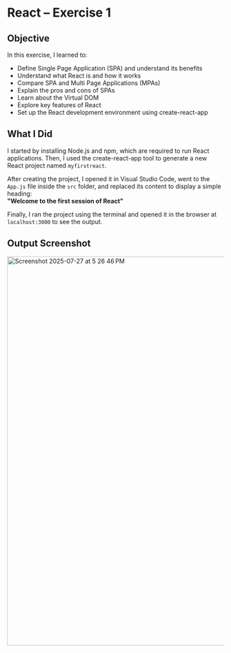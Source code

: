 # React – Exercise 1

## Objective

In this exercise, I learned to:

- Define Single Page Application (SPA) and understand its benefits  
- Understand what React is and how it works  
- Compare SPA and Multi Page Applications (MPAs)  
- Explain the pros and cons of SPAs  
- Learn about the Virtual DOM  
- Explore key features of React  
- Set up the React development environment using create-react-app  

## What I Did

I started by installing Node.js and npm, which are required to run React applications. Then, I used the create-react-app tool to generate a new React project named `myfirstreact`.

After creating the project, I opened it in Visual Studio Code, went to the `App.js` file inside the `src` folder, and replaced its content to display a simple heading:  
**"Welcome to the first session of React"**

Finally, I ran the project using the terminal and opened it in the browser at `localhost:3000` to see the output.

## Output Screenshot

<img width="1440" height="900" alt="Screenshot 2025-07-27 at 5 26 46 PM" src="https://github.com/user-attachments/assets/b0b185e4-a2d1-4dab-845a-8875256d1564" />

